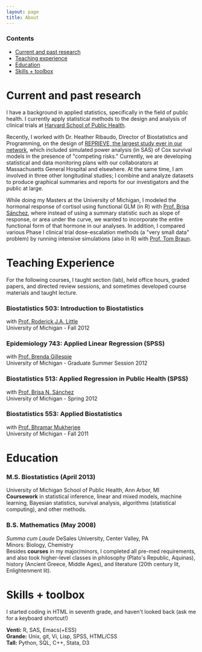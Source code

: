 ```yaml
---
layout: page
title: About
---
```


### Contents
* [Current and past research](./#past)
* [Teaching experience](./#taught)
* [Education](./#educ)
* [Skills + toolbox](./#skills)

<div id="past">
<h1>Current and past research</h1>

<p>I have a background in applied statistics, specifically in the field of public health. I currently apply statistical methods to the design and analysis of clinical trials at <a href="http://www.hsph.harvard.edu/cbar" target="_blank">Harvard School of Public Health</a>.</p>
<p>Recently, I worked with Dr. Heather Ribaudo, Director of Biostatistics and Programming, on the design of <a href="http://reprievetrial.org" target="_blank">REPRIEVE, the largest study ever in our network</a>, which included simulated power analysis (in SAS) of Cox survival models in the presence of "competing risks." Currently, we are developing statistical and data monitoring plans with our collaborators at Massachusetts General Hospital and elsewhere.  At the same time, I am involved in three other longitudinal studies; I combine and analyze datasets to produce graphical summaries and reports for our investigators and the public at large. </p>

<p>While doing my Masters at the University of Michigan, I modeled the hormonal response of cortisol using functional GLM (in R) with <a href="http://www.sph.umich.edu/iscr/faculty/profile.cfm?uniqname=brisa">Prof. Brisa Sánchez</a>, where instead of using a summary statistic such as slope of response, or area under the curve, we wanted to incorporate the entire functional form of that hormone in our analyses. In addition, I compared various Phase I clinical trial dose-escalation methods (a "very small data" problem) by running intensive simulations (also in R) with <a href="http://www.sph.umich.edu/iscr/faculty/profile.cfm?uniqname=tombraun">Prof. Tom Braun</a>.</p>
</div>

<div id="taught">
<h1>Teaching Experience</h1>
<p>For the following courses, I taught section (lab), held office hours, graded papers, and directed review sessions, and sometimes developed course materials and taught lecture.</p>

<h3>Biostatistics 503: Introduction to Biostatistics</h3>

<p>with <a href="http://www.sph.umich.edu/iscr/faculty/profile.cfm?uniqname=rlittle">Prof. Roderick J.A. Little</a> <br />
University of Michigan - Fall 2012</p>

<h3>Epidemiology 743: Applied Linear Regression (SPSS)</h3>

<p>with <a href="http://www.sph.umich.edu/iscr/faculty/profile.cfm?uniqname=bgillesp">Prof. Brenda Gillespie</a> <br />
University of Michigan - Graduate Summer Session 2012</p>

<h3>Biostatistics 513: Applied Regression in Public Health (SPSS)</h3>

<p>with <a href="http://www.sph.umich.edu/iscr/faculty/profile.cfm?uniqname=brisa">Prof. Brisa N. Sánchez</a> <br />
University of Michigan - Spring 2012</p>

<h3>Biostatistics 553: Applied Biostatistics</h3>

<p>with <a href="http://www.sph.umich.edu/iscr/faculty/profile.cfm?uniqname=bhramar">Prof. Bhramar Mukherjee</a> <br />
University of Michigan - Fall 2011</p>
</div>

<div id="educ">
<h1>Education</h1>

<h3>M.S. Biostatistics (April 2013)</h3>

<p>University of Michigan School of Public Health, Ann Arbor, MI <br />
<b>Coursework</b> in statistical inference, linear and mixed models, machine learning, Bayesian statistics, survival analysis, algorithms (statistical computing), and other methods.  </p>

<h3>B.S. Mathematics (May 2008)</h3>

<p><i>Summa cum Laude</i>
DeSales University, Center Valley, PA <br />
Minors: Biology, Chemistry  <br />
Besides <b>courses</b> in my major/minors, I completed all pre-med requirements, and also took higher-level classes in philosophy (Plato's Republic, Aquinas), history (Ancient Greece, Middle Ages), and literature (20th century lit, Enlightenment lit). </p>
</div>


<div id="skills">
<h1>Skills + toolbox</h1>

<p>I started coding in HTML in seventh grade, and haven't looked back (ask me for a keyboard shortcut!)</p>

<p><b>Venti:</b> R, SAS, Emacs(+ESS) <br />
<b>Grande:</b> Unix, git, Vi, Lisp, SPSS, HTML/CSS <br />
<b>Tall:</b> Python, SQL, C++, Stata, D3  </pachychymia>
</div>


